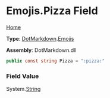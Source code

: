 # Emojis\.Pizza Field

[Home](../../../README.md)

**Type**: [DotMarkdown](../../README.md)\.[Emojis](../README.md)

**Assembly**: DotMarkdown\.dll

```csharp
public const string Pizza = ":pizza:"
```

### Field Value

System\.[String](https://docs.microsoft.com/en-us/dotnet/api/system.string)